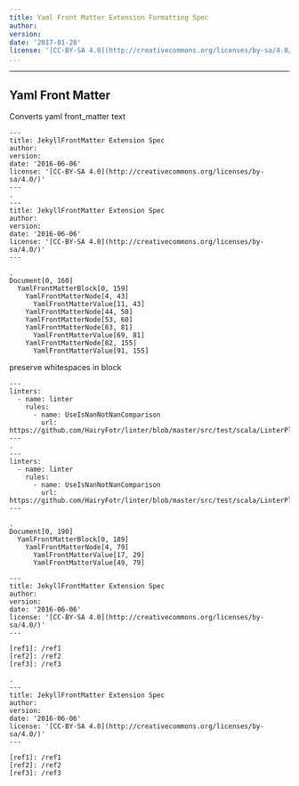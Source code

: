 ```yaml
---
title: Yaml Front Matter Extension Formatting Spec
author:
version:
date: '2017-01-28'
license: '[CC-BY-SA 4.0](http://creativecommons.org/licenses/by-sa/4.0/)'
...
```


---

## Yaml Front Matter

Converts yaml front_matter text

```````````````````````````````` example Yaml Front Matter: 1
---
title: JekyllFrontMatter Extension Spec
author: 
version: 
date: '2016-06-06'
license: '[CC-BY-SA 4.0](http://creativecommons.org/licenses/by-sa/4.0/)'
---
.
---
title: JekyllFrontMatter Extension Spec
author: 
version: 
date: '2016-06-06'
license: '[CC-BY-SA 4.0](http://creativecommons.org/licenses/by-sa/4.0/)'
---

.
Document[0, 160]
  YamlFrontMatterBlock[0, 159]
    YamlFrontMatterNode[4, 43]
      YamlFrontMatterValue[11, 43]
    YamlFrontMatterNode[44, 50]
    YamlFrontMatterNode[53, 60]
    YamlFrontMatterNode[63, 81]
      YamlFrontMatterValue[69, 81]
    YamlFrontMatterNode[82, 155]
      YamlFrontMatterValue[91, 155]
````````````````````````````````


preserve whitespaces in block

```````````````````````````````` example Yaml Front Matter: 2
---
linters:
  - name: linter
    rules:
      - name: UseIsNanNotNanComparison
        url:  https://github.com/HairyFotr/linter/blob/master/src/test/scala/LinterPluginTest.scala#L1930
---
.
---
linters:
  - name: linter
    rules:
      - name: UseIsNanNotNanComparison
        url:  https://github.com/HairyFotr/linter/blob/master/src/test/scala/LinterPluginTest.scala#L1930
---

.
Document[0, 190]
  YamlFrontMatterBlock[0, 189]
    YamlFrontMatterNode[4, 79]
      YamlFrontMatterValue[17, 29]
      YamlFrontMatterValue[49, 79]
````````````````````````````````


```````````````````````````````` example(Yaml Front Matter: 3) options(references-document-top)
---
title: JekyllFrontMatter Extension Spec
author: 
version: 
date: '2016-06-06'
license: '[CC-BY-SA 4.0](http://creativecommons.org/licenses/by-sa/4.0/)'
---

[ref1]: /ref1
[ref2]: /ref2
[ref3]: /ref3

.
---
title: JekyllFrontMatter Extension Spec
author: 
version: 
date: '2016-06-06'
license: '[CC-BY-SA 4.0](http://creativecommons.org/licenses/by-sa/4.0/)'
---

[ref1]: /ref1
[ref2]: /ref2
[ref3]: /ref3

````````````````````````````````


